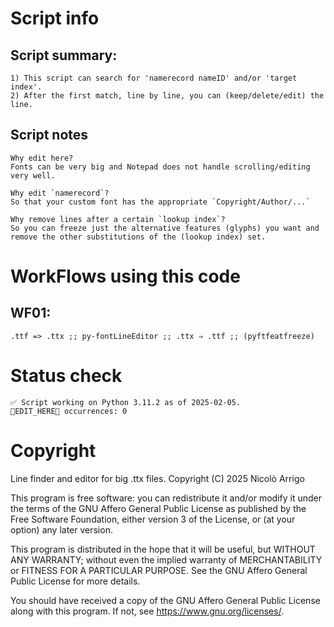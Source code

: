 # Script info
## Script summary:
    1) This script can search for 'namerecord nameID' and/or 'target index'. 
    2) After the first match, line by line, you can (keep/delete/edit) the line.

## Script notes
    Why edit here? 
	Fonts can be very big and Notepad does not handle scrolling/editing very well.
    
	Why edit `namerecord`? 
	So that your custom font has the appropriate `Copyright/Author/...`
    
	Why remove lines after a certain `lookup index`? 
	So you can freeze just the alternative features (glyphs) you want and remove the other substitutions of the (lookup index) set.

# WorkFlows using this code
## WF01: 
	.ttf => .ttx ;; py-fontLineEditor ;; .ttx ⇒ .ttf ;; (pyftfeatfreeze)

# Status check
    ✅ Script working on Python 3.11.2 as of 2025-02-05. 
    🛑EDIT_HERE🛑 occurrences: 0

# Copyright
Line finder and editor for big .ttx files.
Copyright (C) 2025 Nicolò Arrigo

This program is free software: you can redistribute it and/or modify 
it under the terms of the GNU Affero General Public License as published
by the Free Software Foundation, either version 3 of the License, or
(at your option) any later version.

This program is distributed in the hope that it will be useful,
but WITHOUT ANY WARRANTY; without even the implied warranty of
MERCHANTABILITY or FITNESS FOR A PARTICULAR PURPOSE.  See the
GNU Affero General Public License for more details.

You should have received a copy of the GNU Affero General Public License
along with this program.  If not, see <https://www.gnu.org/licenses/>.
